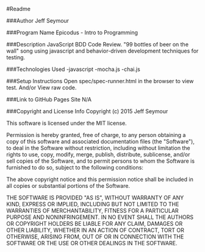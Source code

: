 #Readme

###Author
Jeff Seymour

###Program Name
Epicodus - Intro to Programming

###Description
JavaScript BDD Code Review. "99 bottles of beer on the wall" song using javascript and behavior-driven development techniques for testing.

###Technologies Used
-javascript
-mocha.js
-chai.js

###Setup Instructions
Open spec/spec-runner.html in the browser to view test.
And/or
View raw code.

###Link to GitHub Pages Site
N/A

###Copyright and License Info
Copyright (c) 2015 Jeff Seymour

This software is licensed under the MIT license.

Permission is hereby granted, free of charge, to any person obtaining a copy
of this software and associated documentation files (the "Software"), to deal
in the Software without restriction, including without limitation the rights
to use, copy, modify, merge, publish, distribute, sublicense, and/or sell
copies of the Software, and to permit persons to whom the Software is
furnished to do so, subject to the following conditions:

The above copyright notice and this permission notice shall be included in
all copies or substantial portions of the Software.

THE SOFTWARE IS PROVIDED "AS IS", WITHOUT WARRANTY OF ANY KIND, EXPRESS OR
IMPLIED, INCLUDING BUT NOT LIMITED TO THE WARRANTIES OF MERCHANTABILITY,
FITNESS FOR A PARTICULAR PURPOSE AND NONINFRINGEMENT. IN NO EVENT SHALL THE
AUTHORS OR COPYRIGHT HOLDERS BE LIABLE FOR ANY CLAIM, DAMAGES OR OTHER
LIABILITY, WHETHER IN AN ACTION OF CONTRACT, TORT OR OTHERWISE, ARISING FROM,
OUT OF OR IN CONNECTION WITH THE SOFTWARE OR THE USE OR OTHER DEALINGS IN
THE SOFTWARE.

